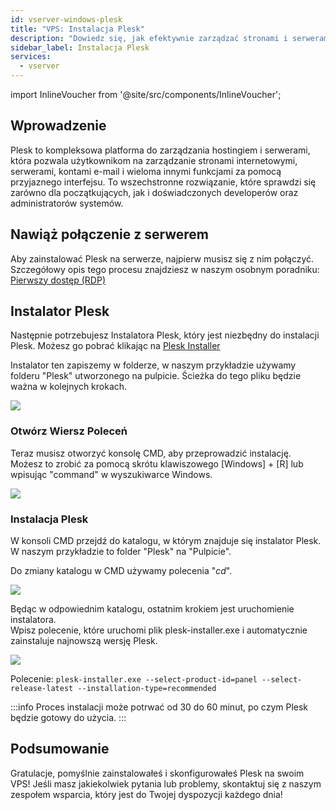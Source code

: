 ```yaml
---
id: vserver-windows-plesk
title: "VPS: Instalacja Plesk"
description: "Dowiedz się, jak efektywnie zarządzać stronami i serwerami dzięki wszechstronnej platformie Plesk, idealnej dla początkujących i ekspertów → Sprawdź teraz"
sidebar_label: Instalacja Plesk
services:
  - vserver
---
```


import InlineVoucher from '@site/src/components/InlineVoucher';

## Wprowadzenie

Plesk to kompleksowa platforma do zarządzania hostingiem i serwerami, która pozwala użytkownikom na zarządzanie stronami internetowymi, serwerami, kontami e-mail i wieloma innymi funkcjami za pomocą przyjaznego interfejsu. To wszechstronne rozwiązanie, które sprawdzi się zarówno dla początkujących, jak i doświadczonych developerów oraz administratorów systemów.  
<InlineVoucher />


## Nawiąż połączenie z serwerem

Aby zainstalować Plesk na serwerze, najpierw musisz się z nim połączyć. Szczegółowy opis tego procesu znajdziesz w naszym osobnym poradniku: [Pierwszy dostęp (RDP)](vserver-windows-userdp.md)

## Instalator Plesk

Następnie potrzebujesz Instalatora Plesk, który jest niezbędny do instalacji Plesk. Możesz go pobrać klikając na [Plesk Installer](https://installer-win.plesk.com/plesk-installer.exe)

Instalator ten zapiszemy w folderze, w naszym przykładzie używamy folderu "Plesk" utworzonego na pulpicie. Ścieżka do tego pliku będzie ważna w kolejnych krokach.

![](https://screensaver01.zap-hosting.com/index.php/s/kLWzpPdxXRPKbHP/preview)

### Otwórz Wiersz Poleceń

Teraz musisz otworzyć konsolę CMD, aby przeprowadzić instalację.  
Możesz to zrobić za pomocą skrótu klawiszowego [Windows] + [R] lub wpisując "command" w wyszukiwarce Windows.

![](https://screensaver01.zap-hosting.com/index.php/s/Bxy33gxjASsf5G3/preview)

### Instalacja Plesk

W konsoli CMD przejdź do katalogu, w którym znajduje się instalator Plesk. W naszym przykładzie to folder "Plesk" na "Pulpicie".

Do zmiany katalogu w CMD używamy polecenia "*cd*".

![](https://screensaver01.zap-hosting.com/index.php/s/QzQmFzpi3SDQbbE/preview)

Będąc w odpowiednim katalogu, ostatnim krokiem jest uruchomienie instalatora.  
Wpisz polecenie, które uruchomi plik plesk-installer.exe i automatycznie zainstaluje najnowszą wersję Plesk.

![](https://screensaver01.zap-hosting.com/index.php/s/2XcY2WEyX48RM4G/preview)

Polecenie: `plesk-installer.exe --select-product-id=panel --select-release-latest --installation-type=recommended`

:::info
Proces instalacji może potrwać od 30 do 60 minut, po czym Plesk będzie gotowy do użycia.
:::


## Podsumowanie

Gratulacje, pomyślnie zainstalowałeś i skonfigurowałeś Plesk na swoim VPS! Jeśli masz jakiekolwiek pytania lub problemy, skontaktuj się z naszym zespołem wsparcia, który jest do Twojej dyspozycji każdego dnia!

<InlineVoucher />